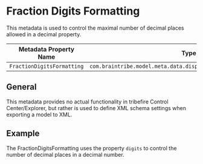 # Fraction Digits Formatting

This metadata is used to control the maximal number of decimal places allowed in a decimal property.

Metadata Property Name  | Type Signature  
------- | -----------
`FractionDigitsFormatting` | `com.braintribe.model.meta.data.display.formatting.FractionDigitsFormatting`

## General

This metadata provides no actual functionality in tribefire Control Center/Explorer, but rather is used to define XML schema settings when exporting a model to XML.

## Example

The FractionDigitsFormatting uses the property `digits` to control the number of decimal places in a decimal number.

